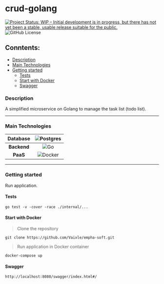 # crud-golang

[![Project Status: WIP – Initial development is in progress, but there has not yet been a stable, usable release suitable for the public.](https://www.repostatus.org/badges/latest/inactive.svg)](https://www.repostatus.org/#inactive)
![GitHub License](https://img.shields.io/github/license/vaixle/empha-soft)

## Conntents:

- [Description](#Description)
- [Main Technologies](#Main-technologies)
- [Getting started](#Getting-started)
    - [Tests](#Tests)
    - [Start with Docker](#Start-with-docker)
    - [Swagger](#Swagger)



### Description
A simplified microservice on Golang to manage the task list (todo list).

---

### Main Technologies

| **Database** |       ![Postgres](https://img.shields.io/badge/postgres-%23316192.svg?style=for-the-badge&logo=postgresql&logoColor=white)         |
|:------------:|:--------------------------------------------------------------------------------------------------------------------------:|
| **Backend**  |                                                              ![Go](https://img.shields.io/badge/go-%2300ADD8.svg?style=for-the-badge&logo=go&logoColor=white)                                                              |
| **PaaS**  |        ![Docker](https://img.shields.io/badge/docker-%230db7ed.svg?style=for-the-badge&logo=docker&logoColor=white)        |

---

### Getting started
Run application.

#### Tests

```
go test -v -cover -race ./internal/...
```

#### Start with Docker

> Clone the repository

```
git clone https://github.com/Vaixle/empha-soft.git
```

> Run application in Docker container
```
docker-compose up
```

#### Swagger

```
http://localhost:8080/swagger/index.html#/
```
